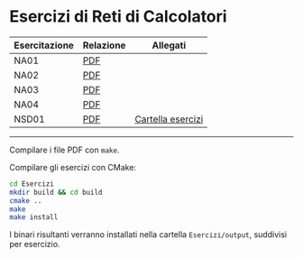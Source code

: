 # Esercizi di Reti di Calcolatori

| Esercitazione | Relazione        | Allegati                             |
| ------------- | ---------------- | ------------------------------------ |
| NA01          | [PDF](NA01.pdf)  |                                      |
| NA02          | [PDF](NA02.pdf)  |                                      |
| NA03          | [PDF](NA03.pdf)  |                                      |
| NA04          | [PDF](NA04.pdf)  |                                      |
| NSD01         | [PDF](NSD01.pdf) | [Cartella esercizi](Esercizi/NSD01/) |

---

Compilare i file PDF con `make`.

Compilare gli esercizi con CMake:

```sh
cd Esercizi
mkdir build && cd build
cmake ..
make
make install
```

I binari risultanti verranno installati nella cartella `Esercizi/output`, suddivisi per esercizio.